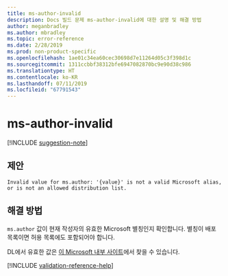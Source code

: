 ```yaml
---
title: ms-author-invalid
description: Docs 빌드 문제 ms-author-invalid에 대한 설명 및 해결 방법
author: meganbradley
ms.author: mbradley
ms.topic: error-reference
ms.date: 2/28/2019
ms.prod: non-product-specific
ms.openlocfilehash: 1ae01c34ea60cec30698d7e11264d05c3f398d1c
ms.sourcegitcommit: 1311ccbbf38312bfe6947082870bc9e90d38c986
ms.translationtype: HT
ms.contentlocale: ko-KR
ms.lasthandoff: 07/11/2019
ms.locfileid: "67791543"
---
```

# <a name="ms-author-invalid"></a>ms-author-invalid

[!INCLUDE [suggestion-note](includes/suggestion-note.md)]

## <a name="suggestion"></a>제안

`Invalid value for ms.author: '{value}' is not a valid Microsoft alias, or is not an allowed distribution list.`

## <a name="resolution"></a>해결 방법

`ms.author` 값이 현재 작성자의 유효한 Microsoft 별칭인지 확인합니다. 별칭이 배포 목록이면 허용 목록에도 포함되어야 합니다.

DL에서 유효한 값은 [이 Microsoft 내부 사이트](https://docsmetadatatool.azurewebsites.net/allowlists)에서 찾을 수 있습니다.

<!--make sure to add this file to your includes folder and verify the path-->
[!INCLUDE [validation-reference-help](includes/validation-reference-help.md)]
